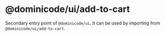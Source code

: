 # @dominicode/ui/add-to-cart

Secondary entry point of `@dominicode/ui`. It can be used by importing from `@dominicode/ui/add-to-cart`.
